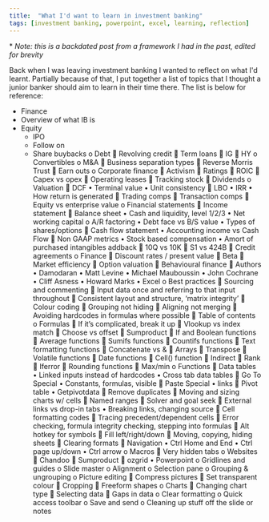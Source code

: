 ```yaml
---
title:  "What I'd want to learn in investment banking"
tags: [investment banking, powerpoint, excel, learning, reflection]
---
```


\* *Note: this is a backdated post from a framework I had in the past, edited for brevity*

Back when I was leaving investment banking I wanted to reflect on what I'd learnt. Partially because of that, I put together a list of topics that I thought a junior banker should aim to learn in their time there. The list is below for reference:

*	Finance
  * Overview of what IB is
  * Equity
    * IPO
    * Follow on
    * Share buybacks
o   Debt
  Revolving credit
  Term loans
  IG
  HY
o   Convertibles
o   M&A
  Business separation types
  Reverse Morris Trust
  Earn outs
o   Corporate finance
  Activism
  Ratings
  ROIC
  Capex vs opex
  Operating leases
  Tracking stock
  Dividends
o   Valuation
  DCF
•         Terminal value
•         Unit consistency
  LBO
•         IRR
•         How return is generated
  Trading comps
  Transaction comps
  Equity vs enterprise value
o   Financial statements
  Income statement
  Balance sheet
•         Cash and liquidity, level 1/2/3
•         Net working capital
o   A/R factoring
•         Debt face vs B/S value
•         Types of shares/options
  Cash flow statement
•         Accounting income vs Cash Flow
  Non GAAP metrics
•         Stock based compensation
•         Amort of purchased intangibles addback
  10Q vs 10K
  S1 vs 424B
  Credit agreements
o   Finance
  Discount rates / present value
  Beta
  Market efficiency
  Option valuation
  Behavioural finance
  Authors
•         Damodaran
•         Matt Levine
•         Michael Mauboussin
•         John Cochrane
•         Cliff Asness
•         Howard Marks
•         Excel
o   Best practices
  Sourcing and commenting
  Input data once and referring to that input throughout
  Consistent layout and structure, ‘matrix integrity’
  Colour coding
  Grouping not hiding
  Aligning not merging
  Avoiding hardcodes in formulas where possible
  Table of contents
o   Formulas
  If it’s complicated, break it up
  Vlookup vs index match
  Choose vs offset
  Sumproduct
  If and Boolean functions
  Average functions
  Sumifs functions
  Countifs functions
  Text formatting functions
  Concatenate vs &
  Arrays
  Transpose
  Volatile functions
  Date functions
  Cell() function
  Indirect
  Rank
  Iferror
  Rounding functions
  Max/min
o   Functions
  Data tables
•         Linked inputs instead of hardcodes
•         Cross tab data tables
  Go To Special
•         Constants, formulas, visible
  Paste Special
•         links
  Pivot table
•         Getpivotdata
  Remove duplicates
  Moving and sizing charts w/ cells
  Named ranges
  Solver and goal seek
  External links vs drop-in tabs
•         Breaking links, changing source
  Cell formatting codes
  Tracing precedent/dependent cells
  Error checking, formula integrity checking, stepping into formulas
  Alt hotkey for symbols
  Fill left/right/down
  Moving, copying, hiding sheets
  Clearing formats
  Navigation
•         Ctrl Home and End
•         Ctrl page up/down
•         Ctrl arrow
o   Macros
  Very hidden tabs
o   Websites
  Chandoo
  Sumproduct
  ozgrid
•         Powerpoint
o   Gridlines and guides
o   Slide master
o   Alignment
o   Selection pane
o   Grouping & ungrouping
o   Picture editing
  Compress pictures
  Set transparent colour
  Cropping
  Freeform shapes
o   Charts
  Changing chart type
  Selecting data
  Gaps in data
o   Clear formatting
o   Quick access toolbar
o   Save and send
o   Cleaning up stuff off the slide or notes

